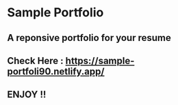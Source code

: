# Sample Portfolio

## A reponsive portfolio for your resume

## Check Here : https://sample-portfoli90.netlify.app/

## ENJOY !!
